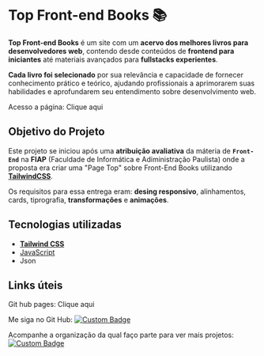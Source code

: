 # Top Front-end Books 📚

**Top Front-end Books** é um site com um **acervo dos melhores livros para desenvolvedores web**, contendo desde conteúdos de **frontend para iniciantes** até materiais avançados para **fullstacks experientes**.  

**Cada livro foi selecionado** por sua relevância e capacidade de fornecer conhecimento prático e teórico, ajudando profissionais a aprimorarem suas habilidades e aprofundarem seu entendimento sobre desenvolvimento web.

Acesso a página: Clique aqui

## Objetivo do Projeto

Este projeto se iniciou após uma **atribuição avaliativa** da máteria de **``Front-End``** na **FIAP** (Faculdade de Informática e Adiministração Paulista) onde a proposta era criar uma "Page Top" sobre Front-End Books utilizando [**TailwindCSS**](https://tailwindcss.com/docs/installation/play-cdn). 

Os requisitos para essa entrega eram: **desing responsivo**, alinhamentos, cards, tiprografia, **transformações** e **animações**.


## Tecnologias utilizadas
- **[Tailwind CSS](https://tailwindcss.com/docs/installation/play-cdn)**
- [JavaScript](https://developer.mozilla.org/pt-BR/docs/Web/JavaScript)
- Json

## Links úteis

Git hub pages: Clique aqui

Me siga no Git Hub: [![Custom Badge](https://img.shields.io/badge/GitHub-Perfil-blue?style=for-the-badge&logo=github)](https://github.com/Kay-Carv)

Acompanhe a organização da qual faço parte para ver mais projetos: [![Custom Badge](https://img.shields.io/badge/Code-Nexus-blue?style=for-the-badge&logo=github)](https://github.com/GrupoCodeNexus) 

<!-- ## Desenvolvedor -->
